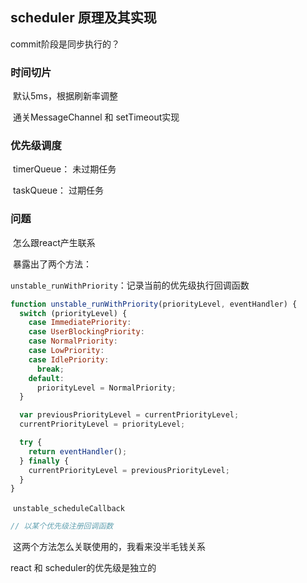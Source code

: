 ## scheduler 原理及其实现

commit阶段是同步执行的？

### 时间切片

​	默认5ms，根据刷新率调整

​	通关MessageChannel 和  setTimeout实现

### 优先级调度

​	timerQueue： 未过期任务

​	taskQueue： 过期任务

### 问题

​	怎么跟react产生联系

​	暴露出了两个方法： 

​		`unstable_runWithPriority`：记录当前的优先级执行回调函数

```js
function unstable_runWithPriority(priorityLevel, eventHandler) {
  switch (priorityLevel) {
    case ImmediatePriority:
    case UserBlockingPriority:
    case NormalPriority:
    case LowPriority:
    case IdlePriority:
      break;
    default:
      priorityLevel = NormalPriority;
  }

  var previousPriorityLevel = currentPriorityLevel;
  currentPriorityLevel = priorityLevel;

  try {
    return eventHandler();
  } finally {
    currentPriorityLevel = previousPriorityLevel;
  }
}

```



​		`unstable_scheduleCallback`

```js
// 以某个优先级注册回调函数
```

​	这两个方法怎么关联使用的，我看来没半毛钱关系

react 和 scheduler的优先级是独立的